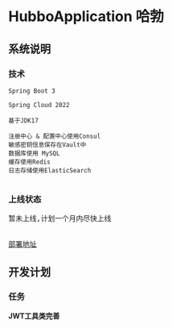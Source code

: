 # HubboApplication 哈勃

## 系统说明

### 技术

```text
Spring Boot 3

Spring Cloud 2022

基于JDK17 

注册中心 & 配置中心使用Consul
敏感密钥信息保存在Vault中
数据库使用 MySQL
缓存使用Redis
日志存储使用ElasticSearch


```

### 上线状态

<pre>暂未上线,计划一个月内尽快上线</pre>
<br>
<a href="https://www.hubbo.cn">部署地址</a>

## 开发计划

### 任务

<b>JWT工具类完善</b>


